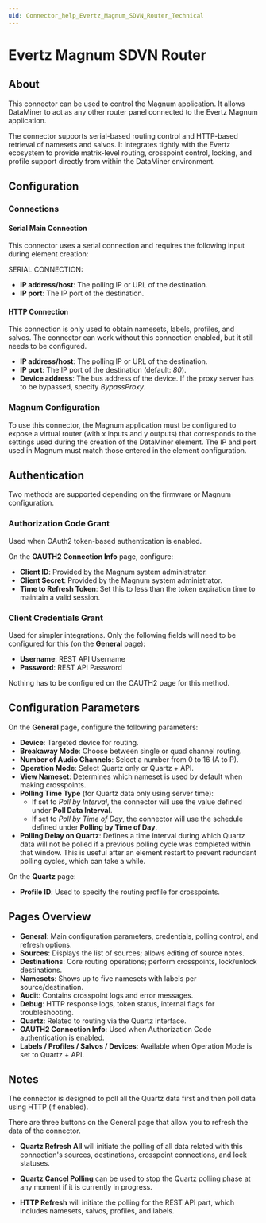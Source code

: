 ```yaml
---
uid: Connector_help_Evertz_Magnum_SDVN_Router_Technical
---
```


# Evertz Magnum SDVN Router

## About

This connector can be used to control the Magnum application. It allows DataMiner to act as any other router panel connected to the Evertz Magnum application.

The connector supports serial-based routing control and HTTP-based retrieval of namesets and salvos. It integrates tightly with the Evertz ecosystem to provide matrix-level routing, crosspoint control, locking, and profile support directly from within the DataMiner environment.

## Configuration

### Connections

#### Serial Main Connection

This connector uses a serial connection and requires the following input during element creation:

SERIAL CONNECTION:

- **IP address/host**: The polling IP or URL of the destination.
- **IP port**: The IP port of the destination.

#### HTTP Connection

This connection is only used to obtain namesets, labels, profiles, and salvos. The connector can work without this connection enabled, but it still needs to be configured.

- **IP address/host**: The polling IP or URL of the destination.
- **IP port**: The IP port of the destination (default: *80*).
- **Device address**: The bus address of the device. If the proxy server has to be bypassed, specify *BypassProxy*.

### Magnum Configuration

To use this connector, the Magnum application must be configured to expose a virtual router (with x inputs and y outputs) that corresponds to the settings used during the creation of the DataMiner element. The IP and port used in Magnum must match those entered in the element configuration.

## Authentication

Two methods are supported depending on the firmware or Magnum configuration.

### Authorization Code Grant

Used when OAuth2 token-based authentication is enabled.

On the **OAUTH2 Connection Info** page, configure:

- **Client ID**: Provided by the Magnum system administrator.
- **Client Secret**: Provided by the Magnum system administrator.
- **Time to Refresh Token**: Set this to less than the token expiration time to maintain a valid session.

### Client Credentials Grant

Used for simpler integrations. Only the following fields will need to be configured for this (on the **General** page):

- **Username**: REST API Username
- **Password**: REST API Password

Nothing has to be configured on the OAUTH2 page for this method.

## Configuration Parameters

On the **General** page, configure the following parameters:

- **Device**: Targeted device for routing.
- **Breakaway Mode**: Choose between single or quad channel routing.
- **Number of Audio Channels**: Select a number from 0 to 16 (A to P).
- **Operation Mode**: Select Quartz only or Quartz + API.
- **View Nameset**: Determines which nameset is used by default when making crosspoints.
- **Polling Time Type** (for Quartz data only using server time):
  - If set to *Poll by Interval*, the connector will use the value defined under **Poll Data Interval**.
  - If set to *Poll by Time of Day*, the connector will use the schedule defined under **Polling by Time of Day**.
- **Polling Delay on Quartz**: Defines a time interval during which Quartz data will not be polled if a previous polling cycle was completed within that window. This is useful after an element restart to prevent redundant polling cycles, which can take a while.

On the **Quartz** page:

- **Profile ID**: Used to specify the routing profile for crosspoints.

## Pages Overview

- **General**: Main configuration parameters, credentials, polling control, and refresh options.
- **Sources**: Displays the list of sources; allows editing of source notes.
- **Destinations**: Core routing operations; perform crosspoints, lock/unlock destinations.
- **Namesets**: Shows up to five namesets with labels per source/destination.
- **Audit**: Contains crosspoint logs and error messages.
- **Debug**: HTTP response logs, token status, internal flags for troubleshooting.
- **Quartz**: Related to routing via the Quartz interface.
- **OAUTH2 Connection Info**: Used when Authorization Code authentication is enabled.
- **Labels / Profiles / Salvos / Devices**: Available when Operation Mode is set to Quartz + API.

## Notes

The connector is designed to poll all the Quartz data first and then poll data using HTTP (if enabled).

There are three buttons on the General page that allow you to refresh the data of the connector.

- **Quartz Refresh All** will initiate the polling of all data related with this connection's sources, destinations, crosspoint connections, and lock statuses.

- **Quartz Cancel Polling** can be used to stop the Quartz polling phase at any moment if it is currently in progress.

- **HTTP Refresh** will initiate the polling for the REST API part, which includes namesets, salvos, profiles, and labels.
